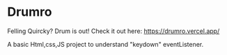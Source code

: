 # Drumro

Felling Quircky? Drum is out!
Check it out here: https://drumro.vercel.app/

A basic Html,css,JS project to understand "keydown" eventListener. 
